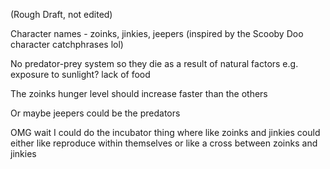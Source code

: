 (Rough Draft, not edited)

Character names - zoinks, jinkies, jeepers (inspired by the Scooby Doo character catchphrases lol)

No predator-prey system so they die as a result of natural factors e.g. exposure to sunlight? lack of food

The zoinks hunger level should increase faster than the others

Or maybe jeepers could be the predators

OMG wait I could do the incubator thing where like zoinks and jinkies could either like reproduce within themselves or like a cross between zoinks and jinkies
